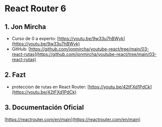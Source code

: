 # **React Router 6**

## 1. Jon Mircha
* Curso de 0 a experto: [https://youtu.be/9w33u7hBWyk](https://youtu.be/9w33u7hBWyk)
* GitHub: [https://github.com/jonmircha/youtube-react/tree/main/03-react-rutas](https://github.com/jonmircha/youtube-react/tree/main/03-react-rutas)

## 2. Fazt
* proteccion de rutas en React Router: [https://youtu.be/42tFXd1PdCk](https://youtu.be/42tFXd1PdCk)

## 3. Documentación Oficial 
[https://reactrouter.com/en/main](https://reactrouter.com/en/main)
